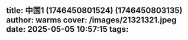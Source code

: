 title: 中国1 (1746450801524) (1746450803135)
author: warms
cover: /images/21321321.jpeg
date: 2025-05-05 10:57:15
tags:
---
[](https://)
